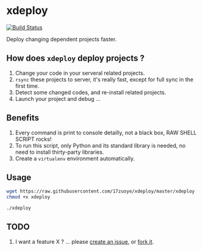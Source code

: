 xdeploy
============================
[![Build Status](https://img.shields.io/travis/17zuoye/xdeploy/master.svg?style=flat)](https://travis-ci.org/17zuoye/xdeploy)

Deploy changing dependent projects faster.


How does `xdeploy` deploy projects ?
----------------------------
1. Change your code in your serveral related projects.
2. `rsync` these projects to server, it's really fast, except for full sync in the first time.
3. Detect some changed codes, and re-install related projects.
4. Launch your project and debug ...

Benefits
----------------------------
1. Every command is print to console detailly, not a black box, RAW SHELL SCRIPT rocks!
2. To run this script, only Python and its standard library is needed, no need to install thirty-party libraries.
3. Create a `virtualenv` environment automatically.

Usage
----------------------------
```bash
wget https://raw.githubusercontent.com/17zuoye/xdeploy/master/xdeploy
chmod +x xdeploy

./xdeploy
```


TODO
----------------------------
1. I want a feature X ? ... please [create an issue](https://github.com/17zuoye/xdeploy/issues), or [fork it](https://github.com/17zuoye/xdeploy/).
